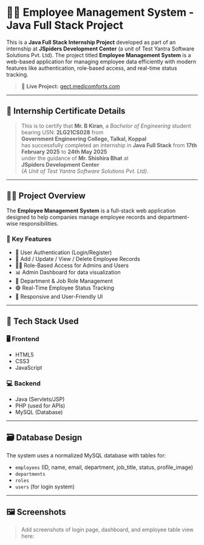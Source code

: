 # 👨‍💼 Employee Management System - Java Full Stack Project

This is a **Java Full Stack Internship Project** developed as part of an internship at **JSpiders Development Center** (a unit of Test Yantra Software Solutions Pvt. Ltd). The project titled **Employee Management System** is a web-based application for managing employee data efficiently with modern features like authentication, role-based access, and real-time status tracking.

> 🔗 **Live Project:** [gect.medicomforts.com](http://gect.medicomforts.com)

---

## 🏢 Internship Certificate Details

> This is to certify that **Mr. B Kiran**, a *Bachelor of Engineering* student bearing USN: **2LG21CS028** from  
> **Government Engineering College, Talkal, Koppal**  
> has successfully completed an internship in **Java Full Stack** from **17th February 2025** to **24th May 2025**  
> under the guidance of **Mr. Shishira Bhat** at  
> **JSpiders Development Center**  
> *(A Unit of Test Yantra Software Solutions Pvt. Ltd)*.

---

## 🧑‍💻 Project Overview

The **Employee Management System** is a full-stack web application designed to help companies manage employee records and department-wise responsibilities.

### 📌 Key Features

- 🔐 User Authentication (Login/Register)
- 🧾 Add / Update / View / Delete Employee Records
- 🧑‍💼 Role-Based Access for Admins and Users
- 📊 Admin Dashboard for data visualization
- 🏢 Department & Job Role Management
- 🟢 Real-Time Employee Status Tracking
- 📱 Responsive and User-Friendly UI

---

## 🧰 Tech Stack Used

### 🖥️ Frontend
- HTML5
- CSS3
- JavaScript

### 💻 Backend
- Java (Servlets/JSP)
- PHP (used for APIs)
- MySQL (Database)

---

## 🗃️ Database Design

The system uses a normalized MySQL database with tables for:
- `employees` (ID, name, email, department, job_title, status, profile_image)
- `departments`
- `roles`
- `users` (for login system)

---

## 🖼️ Screenshots

> Add screenshots of login page, dashboard, and employee table view here:
